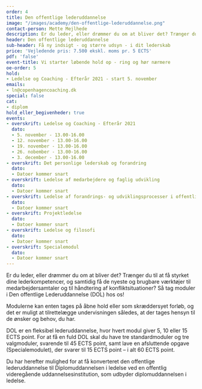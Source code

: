 ```yaml
---
order: 4
title: Den offentlige lederuddannelse
image: "/images/academy/den-offentlige-lederuddannelse.png"
contact-person: Mette Mejlhede
description: Er du leder, eller drømmer du om at bliver det? Trænger du til at få styrket dine lederkompetencer, og samtidig få de nyeste og brugbare værktøjer til medarbejdersamtaler og til håndtering af konfliktsituationer?
header: Den offentlige lederuddannelse
sub-header: Få ny indsigt - og større udsyn - i dit lederskab
price: 'Vejledende pris: 7.500 ekskl. moms pr. 5 ECTS'
pdf: 'false'
event-title: Vi starter løbende hold op - ring og hør nærmere
oe-order: 5
hold:
- Ledelse og Coaching - Efterår 2021 - start 5. november
emails:
- ln@copenhagencoaching.dk
special: false
cat:
- diplom
hold_eller_begivenheder: true
events:
- overskrift: Ledelse og Coaching - Efterår 2021
  dato:
  - 5. november - 13.00-16.00
  - 12. november - 13.00-16.00
  - 19. november - 13.00-16.00
  - 26. nobember - 13.00-16.00
  - 3. december - 13.00-16.00
- overskrift: Det personlige lederskab og forandring
  dato:
  - Datoer kommer snart
- overskrift: Ledelse af medarbejdere og faglig udvikling
  dato:
  - Datoer kommer snart
- overskrift: Ledelse af forandrings- og udviklingsprocesser i offentlige organisationer
  dato:
  - Datoer kommer snart
- overskrift: Projektledelse
  dato:
  - Datoer kommer snart
- overskrift: Ledelse og filosofi
  dato:
  - Datoer kommer snart
- overskrift: Specialemodul
  dato:
  - Datoer kommer snart
---
```


Er du leder, eller drømmer du om at bliver det? Trænger du til at få styrket dine lederkompetencer, og samtidig få de nyeste og brugbare værktøjer til medarbejdersamtaler og til håndtering af konfliktsituationer? Så tag moduler i Den offentlige Lederuddannelse (DOL) hos os!

Modulerne kan enten tages på åbne hold eller som skræddersyet forløb, og det er muligt at tilrettelægge undervisningen således, at der tages hensyn til de ønsker og behov, du har.

DOL er en fleksibel lederuddannelse, hvor hvert modul giver 5, 10 eller 15 ECTS point. For at få en fuld DOL skal du have tre standardmoduler og tre valgmoduler, svarende til 45 ECTS point, samt lave en afsluttende opgave (Specialemodulet), der svarer til 15 ECTS point – i alt 60 ECTS point.

Du har herefter mulighed for at få konverteret den offentlige lederuddannelse til Diplomuddannelsen i ledelse ved en offentlig videregående uddannelsesinstitution, som udbyder diplomuddannelsen i ledelse.